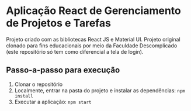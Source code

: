 # Aplicação React de Gerenciamento de Projetos e Tarefas

Projeto criado com as bibliotecas React JS e Material UI. Projeto original clonado para fins educacionais por meio da Faculdade Descomplicado (este repositório só tem como diferencial a tela de login).

## Passo-a-passo para execução

1. Clonar o repositório
2. Localmente, entrar na pasta do projeto e instalar as dependências:
   `
   npm install
   `
3. Executar a aplicação:
   `
   npm start
   `
